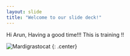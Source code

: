 ```yaml
---
layout: slide
title: "Welcome to our slide deck!"
---
```


Hi Arun, Having a good time!!! This is training !!

![Mardigrastocat](https://octodex.github.com/images/Mardigrastocat.png)
{: .center}
